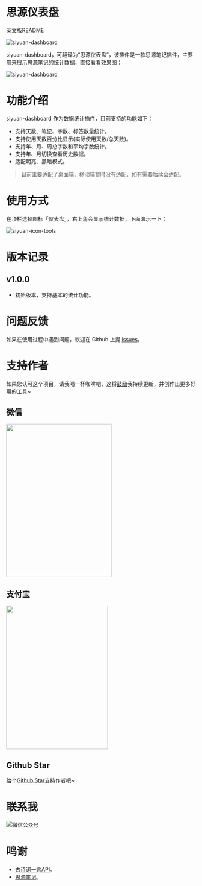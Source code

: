 # 思源仪表盘

[英文版README](./README_zh_CN.md)

![siyuan-dashboard](https://note.youdao.com/yws/public/resource/d5f1f3fc2a47bb1ce1b146d3a817ab5b/xmlnote/WEBRESOURCEbf68617a53a2ef57279ea50cf57555f0/133974)

siyuan-dashboard，可翻译为“思源仪表盘”，该插件是一款思源笔记插件，主要用来展示思源笔记的统计数据，直接看看效果图：

![siyuan-dashboard](https://note.youdao.com/yws/public/resource/d5f1f3fc2a47bb1ce1b146d3a817ab5b/xmlnote/WEBRESOURCEdb72d9933a58b71d479430617060c288/133976)


# 功能介绍

siyuan-dashboard 作为数据统计插件，目前支持的功能如下：
- 支持天数、笔记、字数、标签数量统计。
- 支持使用天数百分比显示(实际使用天数/总天数)。
- 支持年、月、周总字数和平均字数统计。
- 支持年、月切换查看历史数据。
- 适配明亮、黑暗模式。

> 目前主要适配了桌面端，移动端暂时没有适配，如有需要后续会适配。

# 使用方式

在顶栏选择图标「仪表盘」，右上角会显示统计数据，下面演示一下：

![siyuan-icon-tools](https://note.youdao.com/yws/public/resource/d5f1f3fc2a47bb1ce1b146d3a817ab5b/xmlnote/WEBRESOURCE6f78f3c6dee8d7725e7c3d8def3706c7/133978)

# 版本记录

## v1.0.0

- 初始版本，支持基本的统计功能。

# 问题反馈

如果在使用过程中遇到问题，欢迎在 Github 上提 [issues](https://github.com/jzmanu/siyuan-dashboard/issues)。


# 支持作者

如果您认可这个项目，请我喝一杯咖啡吧，这将[鼓励](https://afdian.com/a/jzman)我持续更新，并创作出更多好用的工具~

## 微信

<img src="https://note.youdao.com/yws/public/resource/d5f1f3fc2a47bb1ce1b146d3a817ab5b/xmlnote/WEBRESOURCE49bdc9bcd1f4fc395b7a20d81e68ebd2/133982" style="width: 280px; height: 406px; margin-left: 0;">

## 支付宝

<img src="https://note.youdao.com/yws/public/resource/d5f1f3fc2a47bb1ce1b146d3a817ab5b/xmlnote/WEBRESOURCEbe0036b9bcac2fa1f69cb05a344ae761/133980" style="width: 270px; height: 381px; margin-left: 0;">

## Github Star

给个[Github Star](https://github.com/jzmanu/siyuan-dashboard)支持作者吧~

# 联系我

![微信公众号](https://note.youdao.com/yws/public/resource/d5f1f3fc2a47bb1ce1b146d3a817ab5b/xmlnote/WEBRESOURCE3793a17b5406c3b7989e259d8a59f4f2/133984)

# 鸣谢

- [古诗词一言API](http://gushi.ci)。
- [思源笔记](https://b3log.org/siyuan)。



